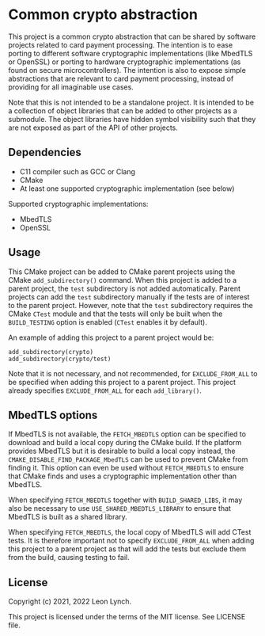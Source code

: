 Common crypto abstraction
=========================

This project is a common crypto abstraction that can be shared by software
projects related to card payment processing. The intention is to ease porting
to different software cryptographic implementations (like MbedTLS or OpenSSL)
or porting to hardware cryptographic implementations (as found on secure
microcontrollers). The intention is also to expose simple abstractions that
are relevant to card payment processing, instead of providing for all
imaginable use cases.

Note that this is not intended to be a standalone project. It is intended to
be a collection of object libraries that can be added to other projects as a
submodule. The object libraries have hidden symbol visibility such that they
are not exposed as part of the API of other projects.

Dependencies
------------

* C11 compiler such as GCC or Clang
* CMake
* At least one supported cryptographic implementation (see below)

Supported cryptographic implementations:
* MbedTLS
* OpenSSL

Usage
-----

This CMake project can be added to CMake parent projects using the CMake
`add_subdirectory()` command. When this project is added to a parent project,
the `test` subdirectory is not added automatically. Parent projects can add
the `test` subdirectory manually if the tests are of interest to the parent
project. However, note that the `test` subdirectory requires the CMake `CTest`
module and that the tests will only be built when the `BUILD_TESTING` option
is enabled (`CTest` enables it by default).

An example of adding this project to a parent project would be:
```
add_subdirectory(crypto)
add_subdirectory(crypto/test)
```

Note that it is not necessary, and not recommended, for `EXCLUDE_FROM_ALL` to
be specified when adding this project to a parent project. This project
already specifies `EXCLUDE_FROM_ALL` for each `add_library()`.

MbedTLS options
---------------

If MbedTLS is not available, the `FETCH_MBEDTLS` option can be specified to
download and build a local copy during the CMake build. If the platform
provides MbedTLS but it is desirable to build a local copy instead, the
`CMAKE_DISABLE_FIND_PACKAGE_MbedTLS` can be used to prevent CMake from finding
it. This option can even be used without `FETCH_MBEDTLS` to ensure that CMake
finds and uses a cryptographic implementation other than MbedTLS.

When specifying `FETCH_MBEDTLS` together with `BUILD_SHARED_LIBS`, it may also
be necessary to use `USE_SHARED_MBEDTLS_LIBRARY` to ensure that MbedTLS is
built as a shared library.

When specifying `FETCH_MBEDTLS`, the local copy of MbedTLS will add CTest
tests. It is therefore important not to specify `EXCLUDE_FROM_ALL` when adding
this project to a parent project as that will add the tests but exclude them
from the build, causing testing to fail.

License
-------

Copyright (c) 2021, 2022 Leon Lynch.

This project is licensed under the terms of the MIT license. See LICENSE file.
